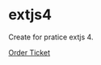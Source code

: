 # extjs4

Create for pratice extjs 4.

<a href="http://iming621.github.io/extjs4/book_ticket.html">Order Ticket</a>
